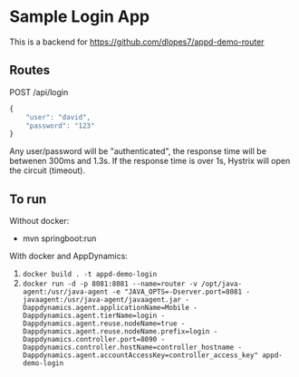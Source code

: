 # Sample Login App

This is a backend for https://github.com/dlopes7/appd-demo-router

## Routes

POST /api/login

```javascript
{
	"user": "david",
	"password": "123"
}
```

Any user/password will be "authenticated", the response time will be betwenen 300ms and 1.3s.
If the response time is over 1s, Hystrix will open the circuit (timeout).

## To run

Without docker:

- mvn springboot:run

With docker and AppDynamics:

1. `docker build . -t appd-demo-login`
2. `docker run -d -p 8081:8081 --name=router -v /opt/java-agent:/usr/java-agent -e "JAVA_OPTS=-Dserver.port=8081 -javaagent:/usr/java-agent/javaagent.jar -Dappdynamics.agent.applicationName=Mobile -Dappdynamics.agent.tierName=login -Dappdynamics.agent.reuse.nodeName=true -Dappdynamics.agent.reuse.nodeName.prefix=login -Dappdynamics.controller.port=8090 -Dappdynamics.controller.hostName=controller_hostname -Dappdynamics.agent.accountAccessKey=controller_access_key" appd-demo-login`
